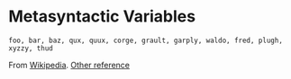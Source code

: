 # Metasyntactic Variables

`foo, bar, baz, qux, quux, corge, grault, garply, waldo, fred, plugh, xyzzy, thud`

From [Wikipedia](https://en.wikipedia.org/wiki/Metasyntactic_variable#General_usage). [Other reference](https://www.progclub.org/pipermail/programming/2016-November/002305.html)
